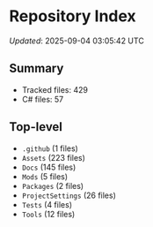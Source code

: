 # Repository Index

_Updated_: 2025-09-04 03:05:42 UTC

## Summary
- Tracked files: 429
- C# files: 57

## Top-level
- `.github` (1 files)
- `Assets` (223 files)
- `Docs` (145 files)
- `Mods` (5 files)
- `Packages` (2 files)
- `ProjectSettings` (26 files)
- `Tests` (4 files)
- `Tools` (12 files)
